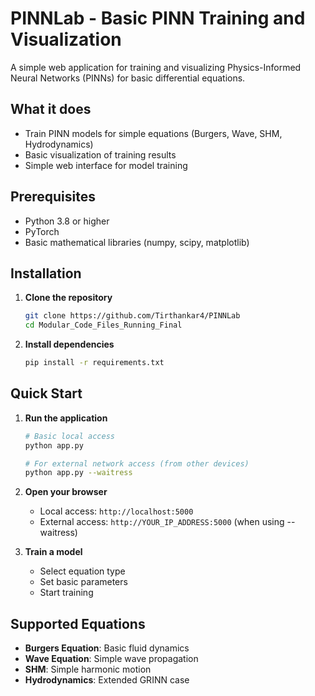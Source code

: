 # PINNLab - Basic PINN Training and Visualization

A simple web application for training and visualizing Physics-Informed Neural Networks (PINNs) for basic differential equations.

## What it does

- Train PINN models for simple equations (Burgers, Wave, SHM, Hydrodynamics)
- Basic visualization of training results
- Simple web interface for model training

## Prerequisites

- Python 3.8 or higher
- PyTorch
- Basic mathematical libraries (numpy, scipy, matplotlib)

## Installation

1. **Clone the repository**
   ```bash
   git clone https://github.com/Tirthankar4/PINNLab
   cd Modular_Code_Files_Running_Final
   ```

2. **Install dependencies**
   ```bash
   pip install -r requirements.txt
   ```

## Quick Start

1. **Run the application**
   ```bash
   # Basic local access
   python app.py
   
   # For external network access (from other devices)
   python app.py --waitress
   ```

2. **Open your browser**
   - Local access: `http://localhost:5000`
   - External access: `http://YOUR_IP_ADDRESS:5000` (when using --waitress)

3. **Train a model**
   - Select equation type
   - Set basic parameters
   - Start training

## Supported Equations

- **Burgers Equation**: Basic fluid dynamics
- **Wave Equation**: Simple wave propagation  
- **SHM**: Simple harmonic motion
- **Hydrodynamics**: Extended GRINN case